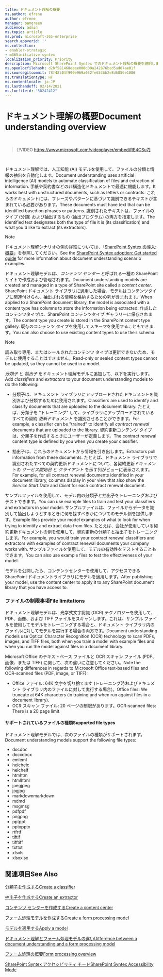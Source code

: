 ```yaml
---
title: ドキュメント理解の概要
ms.author: efrene
author: efrene
manager: pamgreen
audience: admin
ms.topic: article
ms.prod: microsoft-365-enterprise
search.appverid: ''
ms.collection:
- enabler-strategic
- m365initiative-syntex
localization_priority: Priority
description: Microsoft SharePoint Syntex でのドキュメント理解の概要を説明します。
ms.openlocfilehash: d2bf581468eeee008d09a242876bed5ad07ae01f
ms.sourcegitcommit: 78f48304f990e969a052fe6536b2e8d6856e1086
ms.translationtype: HT
ms.contentlocale: ja-JP
ms.lasthandoff: 02/14/2021
ms.locfileid: "50242412"
---
```

# <a name="document-understanding-overview"></a><span data-ttu-id="99995-103">ドキュメント理解の概要</span><span class="sxs-lookup"><span data-stu-id="99995-103">Document understanding overview</span></span>


</br>

> [!VIDEO https://www.microsoft.com/videoplayer/embed/RE4CSu7] 

</br>

<span data-ttu-id="99995-104">ドキュメント理解では、人工知能 (AI) モデルを使用して、ファイルの分類と情報の抽出を自動化します。</span><span class="sxs-lookup"><span data-stu-id="99995-104">Document understanding uses artificial intelligence (AI) models to automate classification of files and extraction of information.</span></span> <span data-ttu-id="99995-105">手紙や契約書などの非構造化ドキュメントで最適に機能します。</span><span class="sxs-lookup"><span data-stu-id="99995-105">It works best with unstructured documents, such as letters or contracts.</span></span> <span data-ttu-id="99995-106">これらのドキュメントには、フレーズやパターンに基づいて識別できるテキストが含まれている必要があります。</span><span class="sxs-lookup"><span data-stu-id="99995-106">These documents must have text that can be identified based on phrases or patterns.</span></span> <span data-ttu-id="99995-107">識別されたテキストは、ファイルのタイプ (分類) および抽出するもの (抽出プログラム) の両方を指定します。</span><span class="sxs-lookup"><span data-stu-id="99995-107">The identified text designates both the type of file it is (its classification) and what you'd like to extract (its extractors).</span></span>

> [!NOTE]
> <span data-ttu-id="99995-108">ドキュメント理解シナリオの例の詳細については、「[SharePoint Syntex の導入: 概要](https://docs.microsoft.com/microsoft-365/contentunderstanding/adoption-getstarted#document-understanding-scenario-example)」を参照してください。</span><span class="sxs-lookup"><span data-stu-id="99995-108">See the [SharePoint Syntex adoption: Get started guide](https://docs.microsoft.com/microsoft-365/contentunderstanding/adoption-getstarted#document-understanding-scenario-example) for more information about document understanding scenario examples.</span></span>

<span data-ttu-id="99995-109">ドキュメント理解モデルは、*コンテンツ センター* と呼ばれる一種の SharePoint サイトで作成および管理されます。</span><span class="sxs-lookup"><span data-stu-id="99995-109">Document understanding models are created and managed in a type of SharePoint site called a *content center*.</span></span> <span data-ttu-id="99995-110">SharePoint ドキュメント ライブラリに適用した場合、モデルはコンテンツタイプに関連付けられ、抽出される情報を格納するための列が含まれます。</span><span class="sxs-lookup"><span data-stu-id="99995-110">When applied to a SharePoint document library, the model is associated with a content type has columns to store the information being extracted.</span></span> <span data-ttu-id="99995-111">作成したコンテンツタイプは、SharePoint コンテンツタイプ ギャラリーに保存されます。</span><span class="sxs-lookup"><span data-stu-id="99995-111">The content type you create is stored in the SharePoint content type gallery.</span></span> <span data-ttu-id="99995-112">既存のコンテンツ タイプを使用してスキーマを使用することもできます。</span><span class="sxs-lookup"><span data-stu-id="99995-112">You can also choose to use existing content types to use their schema.</span></span>

> [!NOTE]
> <span data-ttu-id="99995-113">読み取り専用、またはシールされたコンテンツ タイプは更新できないため、モデルに使用することはできません。</span><span class="sxs-lookup"><span data-stu-id="99995-113">Read-only or sealed content types cannot be updated, so they cannot be used in a model.</span></span>

<span data-ttu-id="99995-114">*分類子* と *抽出子* をドキュメント理解モデルに追加して、以下を実行します。</span><span class="sxs-lookup"><span data-stu-id="99995-114">Add *classifiers* and *extractors* to your document understanding models to do the following:</span></span> 

- <span data-ttu-id="99995-115">分類子は、ドキュメント ライブラリにアップロードされたドキュメントを識別および分類するために使用されます。</span><span class="sxs-lookup"><span data-stu-id="99995-115">Classifiers are used to identify and classify documents that are uploaded to the document library.</span></span> <span data-ttu-id="99995-116">たとえば、分類子を "トレーニング" して、ライブラリにアップロードされているすべての契約 *更新ドキュメント* を識別させることができます。</span><span class="sxs-lookup"><span data-stu-id="99995-116">For example, a classifier can be "trained" to identify all *contract renewal* documents that are uploaded to the library.</span></span> <span data-ttu-id="99995-117">契約更新コンテンツ タイプは、分類子を作成するときにユーザーが定義します。</span><span class="sxs-lookup"><span data-stu-id="99995-117">The contract renewal content type is defined by you when you create your classifier.</span></span>

- <span data-ttu-id="99995-118">抽出子は、これらのドキュメントから情報を引き出します。</span><span class="sxs-lookup"><span data-stu-id="99995-118">Extractors pull information from these documents.</span></span> <span data-ttu-id="99995-119">たとえば、ドキュメント ライブラリで識別されたすべての契約更新ドキュメントについて、各契約更新ドキュメントの *サービス開始日* と *クライアント* を示す列がビューに表示されます。</span><span class="sxs-lookup"><span data-stu-id="99995-119">For example, for all contract renewal documents identified in your document library, columns display in your view that also show the *Service Start Date* and  *Client* for each contract renewal document.</span></span> 

<span data-ttu-id="99995-120">サンプルファイルを使用して、モデル内の分類子と抽出子をトレーニングおよびテストできます。</span><span class="sxs-lookup"><span data-stu-id="99995-120">You can use example files to train and test your classifiers and extractors in your model.</span></span> <span data-ttu-id="99995-121">サンプルファイルは、ファイルからデータを識別して抽出しようとするときに何を探すべきかについてのモデル例を提供します。</span><span class="sxs-lookup"><span data-stu-id="99995-121">Example files provide your model examples of what to look for when trying to identify and extract data from files.</span></span> <span data-ttu-id="99995-122">たとえば、会社が使用している契約更新ドキュメントの例を使用して、契約更新の分類子と抽出子をトレーニングします。</span><span class="sxs-lookup"><span data-stu-id="99995-122">For example, you would train your contract renewal classifiers and extractors with examples of contract renewal documents your company works with.</span></span> <span data-ttu-id="99995-123">サンプルファイルを使用して、モデルの有効性をテストすることもできます。</span><span class="sxs-lookup"><span data-stu-id="99995-123">You can also use example files to test the effectiveness of your model.</span></span>

<span data-ttu-id="99995-124">モデルを公開したら、コンテンツセンターを使用して、アクセスできる SharePoint ドキュメントライブラリにモデルを適用します。</span><span class="sxs-lookup"><span data-stu-id="99995-124">After publishing your model, use the content center to apply it to any SharePoint document library that you have access to.</span></span>  

### <a name="file-limitations"></a><span data-ttu-id="99995-125">ファイルの制限事項</span><span class="sxs-lookup"><span data-stu-id="99995-125">File limitations</span></span>

<span data-ttu-id="99995-126">ドキュメント理解モデルは、光学式文字認識 (OCR) テクノロジーを使用して、PDF、画像、および TIFF ファイルをスキャンします。これは、サンプル ファイルを使用してモデルをトレーニングする場合と、ドキュメント ライブラリ内のファイルに対してモデルを実行する場合の両方です。</span><span class="sxs-lookup"><span data-stu-id="99995-126">Document understanding models use Optical Character Recognition (OCR) technology to scan PDFs, images, and TIFF files, both when you train a model with example files and when you run the model against files in a document library.</span></span>

<span data-ttu-id="99995-127">Microsoft Office のテキストベース ファイルと OCR スキャン ファイル (PDF、画像、または TIFF) に関して、次の違いに注意してください。</span><span class="sxs-lookup"><span data-stu-id="99995-127">Note the following differences in regards to Microsoft Office text-based files and OCR-scanned files (PDF, image, or TIFF):</span></span>

- <span data-ttu-id="99995-128">Office ファイル: 64K 文字を切り捨てます (トレーニング時およびドキュメント ライブラリ内のファイルに対して実行する場合)。</span><span class="sxs-lookup"><span data-stu-id="99995-128">Office files: We truncate at 64K characters (in training and when run against files in a document library).</span></span>
- <span data-ttu-id="99995-129">OCR スキャン ファイル: 20 ページの制限があります。</span><span class="sxs-lookup"><span data-stu-id="99995-129">OCR-scanned files: There is a 20 page limit.</span></span>  

#### <a name="supported-file-types"></a><span data-ttu-id="99995-130">サポートされているファイルの種類</span><span class="sxs-lookup"><span data-stu-id="99995-130">Supported file types</span></span>

<span data-ttu-id="99995-131">ドキュメント理解モデルでは、次のファイルの種類がサポートされます。</span><span class="sxs-lookup"><span data-stu-id="99995-131">Document understanding models support the following file types:</span></span>

- <span data-ttu-id="99995-132">doc</span><span class="sxs-lookup"><span data-stu-id="99995-132">doc</span></span>
- <span data-ttu-id="99995-133">docx</span><span class="sxs-lookup"><span data-stu-id="99995-133">docx</span></span>
- <span data-ttu-id="99995-134">eml</span><span class="sxs-lookup"><span data-stu-id="99995-134">eml</span></span>
- <span data-ttu-id="99995-135">heic</span><span class="sxs-lookup"><span data-stu-id="99995-135">heic</span></span>
- <span data-ttu-id="99995-136">heic</span><span class="sxs-lookup"><span data-stu-id="99995-136">heif</span></span>
- <span data-ttu-id="99995-137">htm</span><span class="sxs-lookup"><span data-stu-id="99995-137">htm</span></span>
- <span data-ttu-id="99995-138">html</span><span class="sxs-lookup"><span data-stu-id="99995-138">html</span></span>
- <span data-ttu-id="99995-139">jpeg</span><span class="sxs-lookup"><span data-stu-id="99995-139">jpeg</span></span>
- <span data-ttu-id="99995-140">jpg</span><span class="sxs-lookup"><span data-stu-id="99995-140">jpg</span></span>
- <span data-ttu-id="99995-141">markdown</span><span class="sxs-lookup"><span data-stu-id="99995-141">markdown</span></span>
- <span data-ttu-id="99995-142">md</span><span class="sxs-lookup"><span data-stu-id="99995-142">md</span></span>
- <span data-ttu-id="99995-143">msg</span><span class="sxs-lookup"><span data-stu-id="99995-143">msg</span></span>
- <span data-ttu-id="99995-144">pdf</span><span class="sxs-lookup"><span data-stu-id="99995-144">pdf</span></span>
- <span data-ttu-id="99995-145">png</span><span class="sxs-lookup"><span data-stu-id="99995-145">png</span></span>
- <span data-ttu-id="99995-146">ppt</span><span class="sxs-lookup"><span data-stu-id="99995-146">ppt</span></span>
- <span data-ttu-id="99995-147">pptx</span><span class="sxs-lookup"><span data-stu-id="99995-147">pptx</span></span>
- <span data-ttu-id="99995-148">rtf</span><span class="sxs-lookup"><span data-stu-id="99995-148">rtf</span></span>
- <span data-ttu-id="99995-149">tif</span><span class="sxs-lookup"><span data-stu-id="99995-149">tif</span></span>
- <span data-ttu-id="99995-150">tiff</span><span class="sxs-lookup"><span data-stu-id="99995-150">tiff</span></span>
- <span data-ttu-id="99995-151">txt</span><span class="sxs-lookup"><span data-stu-id="99995-151">txt</span></span>
- <span data-ttu-id="99995-152">xls</span><span class="sxs-lookup"><span data-stu-id="99995-152">xls</span></span>
- <span data-ttu-id="99995-153">xlsx</span><span class="sxs-lookup"><span data-stu-id="99995-153">xlsx</span></span>



## <a name="see-also"></a><span data-ttu-id="99995-154">関連項目</span><span class="sxs-lookup"><span data-stu-id="99995-154">See Also</span></span>
[<span data-ttu-id="99995-155">分類子を作成する</span><span class="sxs-lookup"><span data-stu-id="99995-155">Create a classifier</span></span>](create-a-classifier.md)

[<span data-ttu-id="99995-156">抽出子を作成する</span><span class="sxs-lookup"><span data-stu-id="99995-156">Create an extractor</span></span>](create-an-extractor.md)

[<span data-ttu-id="99995-157">コンテンツ センターを作成する</span><span class="sxs-lookup"><span data-stu-id="99995-157">Create a content center</span></span>](create-a-content-center.md)

[<span data-ttu-id="99995-158">フォーム処理モデルを作成する</span><span class="sxs-lookup"><span data-stu-id="99995-158">Create a form processing model</span></span>](create-a-form-processing-model.md)

[<span data-ttu-id="99995-159">モデルを適用する</span><span class="sxs-lookup"><span data-stu-id="99995-159">Apply a model</span></span>](apply-a-model.md)   

[<span data-ttu-id="99995-160">ドキュメント理解とフォーム処理モデルの違い</span><span class="sxs-lookup"><span data-stu-id="99995-160">Difference between a document understanding and a form processing model</span></span>](difference-between-document-understanding-and-form-processing-model.md)
  
[<span data-ttu-id="99995-161">フォーム処理の概要</span><span class="sxs-lookup"><span data-stu-id="99995-161">Form processing overview</span></span>](form-processing-overview.md)

[<span data-ttu-id="99995-162">SharePoint Syntex アクセシビリティ モード</span><span class="sxs-lookup"><span data-stu-id="99995-162">SharePoint Syntex Accessibility Mode</span></span>](accessibility-mode.md)
